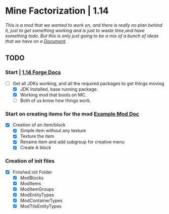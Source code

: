 # Mine Factorization | 1.14
###### This is a mod that we wanted to work on, and there is really no plan behind it, just to get something working and is just to waste time,and have something todo. But this is only just going to be a mix of a bunch of ideas that we have on a [Document](https://docs.google.com/document/d/1sCJYzDsmfHuDb07l-7WXAV2roMl3PmX6tSnRx1Yd1GU).

## TODO

### Start | [1.14 Forge Docs](https://mcforge.readthedocs.io/en/1.14.x/)
- [ ] Get all JDKs working, and all the required packages to get things moving
  - [x] JDK Installed, base running package.
  - [x] Working mod that boots on MC.
  - [ ] Both of us know how things work.

### Start on creating items for the mod [Example Mod Doc](https://github.com/Cadiboo/Example-Mod/tree/7e282a2b922947fc3b650e0078d706313f4afe5a)
- [x] Creation of an item/block
  - [x] Simple item without any texture
  - [x] Texture the item
  - [x] Rename item and add subgroup for creative menu
  - [x] Create A block
  
### Creation of init files
- [x] Finished init Folder
  - [x] ModBlocks
  - [x] ModItems
  - [x] ModItemGroups
  - [x] ModEntityTypes
  - [x] ModContainerTypes
  - [x] ModTileEntityTypes